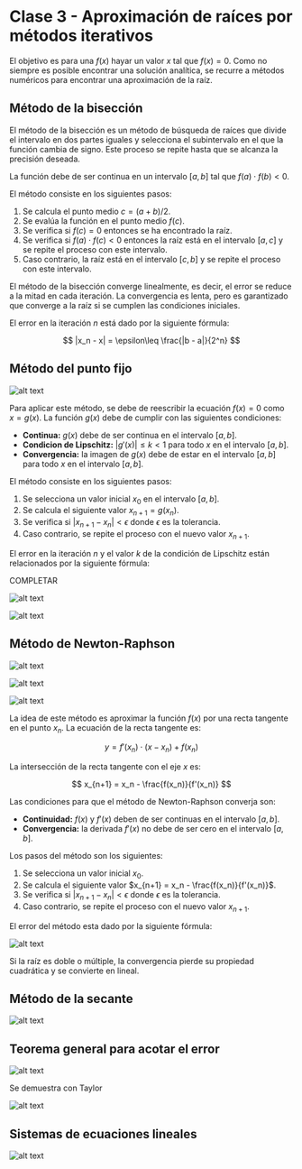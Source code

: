 # Clase 3 - Aproximación de raíces por métodos iterativos

El objetivo es para una $f(x)$ hayar un valor $x$ tal que $f(x) = 0$. Como no siempre es posible encontrar una solución analítica, se recurre a métodos numéricos para encontrar una aproximación de la raíz.

## Método de la bisección

El método de la bisección es un método de búsqueda de raíces que divide el intervalo en dos partes iguales y selecciona el subintervalo en el que la función cambia de signo. Este proceso se repite hasta que se alcanza la precisión deseada.

La función debe de ser continua en un intervalo $[a, b]$ tal que $f(a) \cdot f(b) < 0$.

El método consiste en los siguientes pasos:

1. Se calcula el punto medio $c = ( a + b ) / 2$.
2. Se evalúa la función en el punto medio $f(c)$.
3. Se verifica si $f(c) = 0$ entonces se ha encontrado la raíz.
4. Se verifica si $f(a) \cdot f(c) < 0$ entonces la raíz está en el intervalo $[a, c]$ y se repite el proceso con este intervalo.
5. Caso contrario, la raíz está en el intervalo $[c, b]$ y se repite el proceso con este intervalo.

El método de la bisección converge linealmente, es decir, el error se reduce a la mitad en cada iteración. La convergencia es lenta, pero es garantizado que converge a la raíz si se cumplen las condiciones iniciales.

El error en la iteración $n$ está dado por la siguiente fórmula:

$$ |x_n - x| = \epsilon\leq \frac{|b - a|}{2^n} $$

## Método del punto fijo

![alt text](image.png)

Para aplicar este método, se debe de reescribir la ecuación $f(x) = 0$ como $x = g(x)$. La función $g(x)$ debe de cumplir con las siguientes condiciones:

- **Continua:** $g(x)$ debe de ser continua en el intervalo $[a, b]$.
- **Condicion de Lipschitz:** $|g'(x)| \leq k < 1$ para todo $x$ en el intervalo $[a, b]$.
- **Convergencia:** la imagen de $g(x)$ debe de estar en el intervalo $[a, b]$ para todo $x$ en el intervalo $[a, b]$.

El método consiste en los siguientes pasos:

1. Se selecciona un valor inicial $x_0$ en el intervalo $[a, b]$.
2. Se calcula el siguiente valor $x_{n+1} = g(x_n)$.
3. Se verifica si $|x_{n+1} - x_n| < \epsilon$ donde $\epsilon$ es la tolerancia.
4. Caso contrario, se repite el proceso con el nuevo valor $x_{n+1}$.

El error en la iteración $n$ y el valor $k$ de la condición de Lipschitz están relacionados por la siguiente fórmula:

COMPLETAR
<!-- $$ |x_n - x| = \epsilon \leq \frac{k^n}{1 - k} |x_1 - x_0| $$ -->

![alt text](image-3.png)

![alt text](image-4.png)

## Método de Newton-Raphson

![alt text](image-1.png)

![alt text](image-2.png)

![alt text](image-6.png)

La idea de este método es aproximar la función $f(x)$ por una recta tangente en el punto $x_n$. La ecuación de la recta tangente es:

$$ y = f'(x_n) \cdot (x - x_n) + f(x_n) $$

La intersección de la recta tangente con el eje $x$ es:

$$ x_{n+1} = x_n - \frac{f(x_n)}{f'(x_n)} $$

Las condiciones para que el método de Newton-Raphson converja son:

- **Continuidad:** $f(x)$ y $f'(x)$ deben de ser continuas en el intervalo $[a, b]$.
- **Convergencia:** la derivada $f'(x)$ no debe de ser cero en el intervalo $[a, b]$.

Los pasos del método son los siguientes:

1. Se selecciona un valor inicial $x_0$.
2. Se calcula el siguiente valor $x_{n+1} = x_n - \frac{f(x_n)}{f'(x_n)}$.
3. Se verifica si $|x_{n+1} - x_n| < \epsilon$ donde $\epsilon$ es la tolerancia.
4. Caso contrario, se repite el proceso con el nuevo valor $x_{n+1}$.

El error del método esta dado por la siguiente fórmula:

<!-- $$ |x_n - x| = \epsilon \leq \frac{|f(x_n)|}{|f'(x_n)|} $$ -->

![alt text](image-9.png)

Si la raíz es doble o múltiple, la convergencia pierde su propiedad cuadrática y se convierte en lineal.

## Método de la secante

![alt text](image-10.png)

## Teorema general para acotar el error

<!-- me falto una antes de esta -->

![alt text](image-12.png)

Se demuestra con Taylor

![alt text](image-15.png)

## Sistemas de ecuaciones lineales

![alt text](image-18.png)
